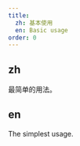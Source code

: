 ```yaml
---
title:
  zh: 基本使用
  en: Basic usage
order: 0
---
```


## zh

最简单的用法。

## en

The simplest usage.
